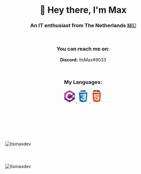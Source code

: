 <h1 align="center">👋 Hey there, I'm Max</h1>
<h3 align="center">An IT enthusiast from The Netherlands 🇳🇱</h3>
<p>&nbsp;</p>
<h3 align="center">You can reach me on:</h3>
<p align="center"><strong>Discord:</strong> ItsMax#9033</p>
<p>&nbsp;</p>
<h3 align="center">My Languages:</h3>
<p align="center"> <a href="https://www.w3schools.com/cs/" target="_blank" rel="noreferrer"> <img src="https://raw.githubusercontent.com/devicons/devicon/master/icons/csharp/csharp-original.svg" alt="csharp" width="40" height="40"/> </a> <a href="https://www.w3schools.com/css/" target="_blank" rel="noreferrer"> <img src="https://raw.githubusercontent.com/devicons/devicon/master/icons/css3/css3-original-wordmark.svg" alt="css3" width="40" height="40"/> </a> <a href="https://www.w3.org/html/" target="_blank" rel="noreferrer"> <img src="https://raw.githubusercontent.com/devicons/devicon/master/icons/html5/html5-original-wordmark.svg" alt="html5" width="40" height="40"/> </a> </p>
<p>&nbsp;</p>
<h1 align="center">&nbsp;</h1>
<img align="left" width="1000vw" src="https://github-readme-stats.vercel.app/api?username=itsmaxdev&count_private=true&hide_rank=true" alt="itsmaxdev" /></p>
<h1 align="center">&nbsp;</h1>
<img align="left" width="1000vw" src="https://github-readme-streak-stats.herokuapp.com/?user=itsmaxdev&" alt="itsmaxdev" />
